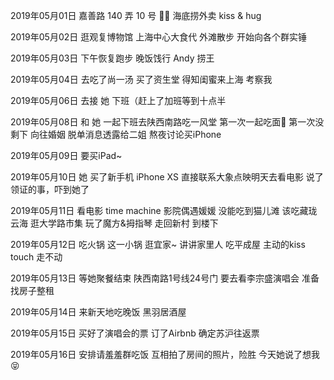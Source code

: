 2019年05月01日
嘉善路 140 弄 10 号
🍅🍳
海底捞外卖
kiss & hug

2019年05月02日
逛观复博物馆
上海中心大食代
外滩散步
开始向各个群实锤

2019年05月03日
下午恢复跑步
晚饭饯行 Andy 捞王

2019年05月04日
去吃了尚一汤
买了资生堂
得知闺蜜来上海 考察我

2019年05月06日
去接 她 下班（赶上了加班等到十点半

2019年05月08日
和 她 一起下班去陕西南路吃一风堂
第一次一起吃面🍜 第一次没剩下
向往婚姻
脱单消息透露给二姐
熬夜讨论买iPhone

2019年05月09日
要买iPad~

2019年05月10日
她 买了新手机 iPhone XS
直接联系大象点映明天去看电影
说了领证的事，吓到她了

2019年05月11日
看电影 time machine
影院偶遇媛媛
没能吃到猫儿滩
该吃藏珑云海
逛大学路市集 玩了魔方&拇指琴
走回新村 到楼下

2019年05月12日
吃火锅 这一小锅
逛宜家~
讲讲家里人
吃平成屋
主动的kiss
touch 走不动

2019年05月13日
等她聚餐结束 陕西南路1号线24号门
要去看李宗盛演唱会
准备找房子整租

2019年05月14日
来新天地吃晚饭 黑羽居酒屋

2019年05月15日
买好了演唱会的票
订了Airbnb
确定苏沪往返票

2019年05月16日
安排请羞羞群吃饭
互相拍了房间的照片，险胜
今天她说了想我😝